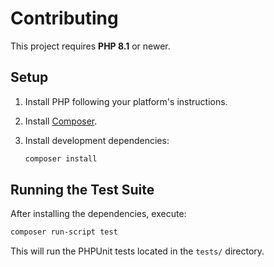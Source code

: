 # Contributing

This project requires **PHP 8.1** or newer.

## Setup

1. Install PHP following your platform's instructions.
2. Install [Composer](https://getcomposer.org/).
3. Install development dependencies:

   ```bash
   composer install
   ```

## Running the Test Suite

After installing the dependencies, execute:

```bash
composer run-script test
```

This will run the PHPUnit tests located in the `tests/` directory.
